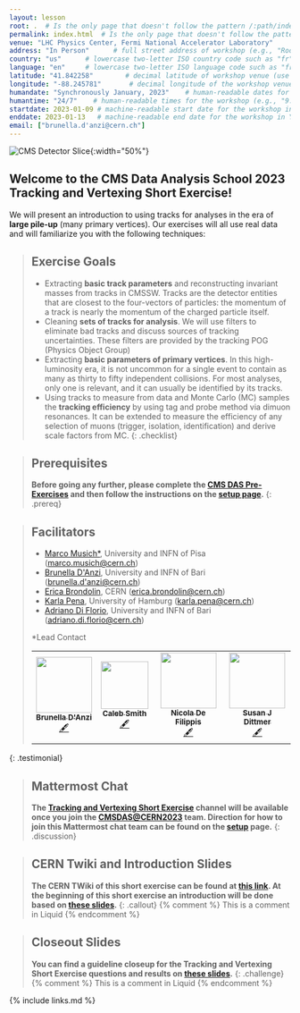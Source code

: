 ```yaml
---
layout: lesson
root: .  # Is the only page that doesn't follow the pattern /:path/index.html
permalink: index.html  # Is the only page that doesn't follow the pattern /:path/index.html
venue: "LHC Physics Center, Fermi National Accelerator Laboratory"        # brief name of the institution that hosts the workshop without address (e.g., "Euphoric State University")
address: "In Person"      # full street address of workshop (e.g., "Room A, 123 Forth Street, Blimingen, Euphoria"), videoconferencing URL, or 'online'
country: "us"      # lowercase two-letter ISO country code such as "fr" (see https://en.wikipedia.org/wiki/ISO_3166-1#Current_codes) for the institution that hosts the workshop
language: "en"     # lowercase two-letter ISO language code such as "fr" (see https://en.wikipedia.org/wiki/List_of_ISO_639-1_codes) for the
latitude: "41.842258"        # decimal latitude of workshop venue (use https://www.latlong.net/)
longitude: "-88.245781"       # decimal longitude of the workshop venue (use https://www.latlong.net)
humandate: "Synchronously January, 2023"    # human-readable dates for the workshop (e.g., "Feb 17-18, 2020")
humantime: "24/7"    # human-readable times for the workshop (e.g., "9:00 am - 4:30 pm")
startdate: 2023-01-09 # machine-readable start date for the workshop in YYYY-MM-DD format like 2015-01-01
enddate: 2023-01-13   # machine-readable end date for the workshop in YYYY-MM-DD format like 2015-01-02
email: ["brunella.d'anzi@cern.ch"]
---
```


![CMS Detector Slice](https://cmsexperiment.web.cern.ch/sites/cmsexperiment.web.cern.ch/files/detectoroverview.gif){:width="50%"}

## Welcome to the CMS Data Analysis School 2023 Tracking and Vertexing Short Exercise!

We will present an introduction to using tracks for analyses in the era of **large pile-up** (many primary vertices). Our exercises will all use real data and will familiarize you with the following techniques:

> ## Exercise Goals
> - Extracting **basic track parameters** and reconstructing invariant masses from tracks in CMSSW. Tracks are the detector entities that are closest to the four-vectors of particles: the momentum of a track is nearly the momentum of the charged particle itself.
> - Cleaning **sets of tracks for analysis**. We will use filters to eliminate bad tracks and discuss sources of tracking uncertainties. These filters are provided by the tracking POG (Physics Object Group)
> - Extracting **basic parameters of primary vertices**. In this high-luminosity era, it is not uncommon for a single event to contain as many as thirty to fifty independent collisions. For most analyses, only one is relevant, and it can usually be identified by its tracks.
> - Using tracks to measure from data and Monte Carlo (MC) samples the **tracking efficiency** by using tag and probe method via dimuon resonances. It can be extended to measure the efficiency of any selection of muons (trigger, isolation, identification) and derive scale factors from MC.
{: .checklist}

> ## Prerequisites
> **Before going any further, please complete the [CMS DAS Pre-Exercises](https://fnallpc.github.io/cms-das-pre-exercises/) and then follow the instructions on the [setup page](setup.md).**
{: .prereq}

> ## Facilitators
> * [Marco Musich*](https://twiki.cern.ch/twiki/bin/view/Main/MarcoMusich), University and INFN of Pisa ([marco.musich@cern.ch](mailto:marco.musich@cern.ch))
> * [Brunella D'Anzi](https://twiki.cern.ch/twiki/bin/view/Main/BrunellaDAnzi), University and INFN of Bari ([brunella.d'anzi@cern.ch](mailto:brunella.d'anzi@cern.ch))
> * [Erica Brondolin](https://twiki.cern.ch/twiki/bin/view/Main/EricaBrondolin), CERN ([erica.brondolin@cern.ch](mailto:erica.brondolin@cern.ch))
> * [Karla Pena](https://twiki.cern.ch/twiki/bin/view/Main/KarlaPena), University of Hamburg ([karla.pena@cern.ch](mailto:karla.pena@cern.ch))
> * [Adriano Di Florio](https://twiki.cern.ch/twiki/bin/view/Main/AdrianoDiFlorio), University and INFN of Bari ([adriano.di.florio@cern.ch](mailto:adriano.di.florio@cern.ch))
>  
> *Lead Contact
> <table>
>   <tr>
>     <td align="center"><a href="https://github.com/bdanzi"><img src="https://avatars.githubusercontent.com/u/75045014?s=96&v=4" width="100px;" alt=""/><br /><sub><b>Brunella D'Anzi</b></sub></a><br /><a href="https://web2.ba.infn.it/bdanzi//" title="More about her">🖋</a></td>
>     <td align="center"><a href="https://physics.ku.edu/people/smith-caleb"><img src="https://lpc.fnal.gov/CMSDAS2022/Caleb_Smith.jpg" width="85px;" alt=""/><br /><sub><b>Caleb Smith</b></sub></a><br /><a href="https://physics.ku.edu/people/smith-caleb" title="More about him">🖋</a></td>
>     <td align="center"><a href="https://lpc.fnal.gov/fellows/2018/Nicola_De_Filippis.shtml"><img src="https://lpc.fnal.gov/fellows/imgs/med/2018/Nicola_De_Filippis.jpg" width="100px;" alt=""/><br /><sub><b>Nicola De Filippis</b></sub></a><br /><a href="https://lpc.fnal.gov/fellows/2018/Nicola_De_Filippis.shtml" title="More about him">🖋</a></td>
>     <td align="center"><a href="https://hep.phys.uic.edu/post-docs/"><img src="https://raw.githubusercontent.com/bdanzi/trackingvertexing/gh-pages/data/susanpicture.png" width="100px;" alt=""/><br /><sub><b>Susan J Dittmer</b></sub></a><br /><a href="https://hep.phys.uic.edu/post-docs/" title="More about her">🖋</a></td>
>   </tr>
> </table>
{: .testimonial}

> ## Mattermost Chat
> **The [Tracking and Vertexing Short Exercise](https://mattermost.web.cern.ch/cmsdascern2023/channels/trk-short-exercise) channel will be available once you join the [CMSDAS@CERN2023](https://mattermost.web.cern.ch/cmsdascern2023/channels/town-square) team. Direction for how to join this Mattermost chat team can be found on the <a href="setup.html">setup</a> page.**
{: .discussion}

> ## CERN Twiki and Introduction Slides
> **The CERN TWiki of this short exercise can be found at [this link](https://twiki.cern.ch/twiki/bin/view/CMS/SWGuideCMSDataAnalysisSchoolCERN2023TrackingVertexingShortExercise). At the beginning of this short exercise an introduction will be done based on [these slides](https://docs.google.com/viewer?url=https://raw.githubusercontent.com/bdanzi/trackingvertexing/gh-pages/files/CMSDAS2023_TrackingVertexingExercise_Introduction.pdf).**
{: .callout}
{% comment %} This is a comment in Liquid {% endcomment %}

> ## Closeout Slides
> **You can find a guideline closeup for the Tracking and Vertexing Short Exercise questions and results on [these slides](https://docs.google.com/viewer?url=https://raw.githubusercontent.com/bdanzi/trackingvertexing/gh-pages/files/CMSDAS2023_TrackingVertexingExercise_Wrapup.pdf).**
{: .challenge}
{% comment %} This is a comment in Liquid {% endcomment %}

{% include links.md %}

